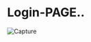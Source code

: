 # Login-PAGE..
![Capture](https://user-images.githubusercontent.com/94046237/173189623-0d082c69-eaa1-4b05-ad08-6acd2e224568.PNG)
